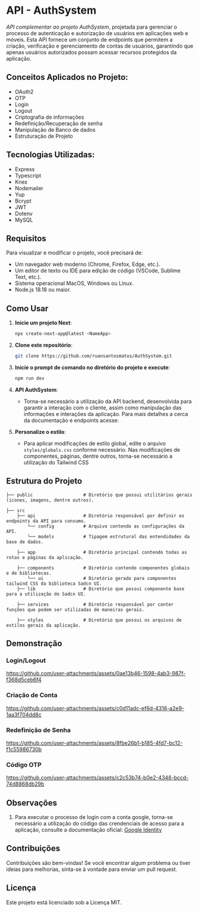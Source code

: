 # API - AuthSystem  

*API complementar ao projeto AuthSystem*, projetada para gerenciar o processo de autenticação e autorização de usuários em aplicações web e móveis. 
Esta API fornece um conjunto de endpoints que permitem a criação, verificação e gerenciamento de contas de usuários, garantindo que apenas usuários 
autorizados possam acessar recursos protegidos da aplicação.

## Conceitos Aplicados no Projeto:

- OAuth2
- OTP
- Login
- Logout
- Criptografia de informações
- Redefinição/Recuperação de senha
- Manipulação de Banco de dados
- Estruturação de Projeto

## Tecnologias Utilizadas:

- Express
- Typescript
- Knex
- Nodemailer
- Yup
- Bcrypt
- JWT
- Dotenv
- MySQL

## Requisitos

Para visualizar e modificar o projeto, você precisará de:

- Um navegador web moderno (Chrome, Firefox, Edge, etc.).
- Um editor de texto ou IDE para edição de código (VSCode, Sublime Text, etc.).
- Sistema operacional MacOS, Windows ou Linux.
- Node.js 18.18 ou maior.

## Como Usar

1. **Inicie um projeto Next**:
    ```bash
    npx create-next-app@latest <NameApp>
    ```

2. **Clone este repositório**:
    ```bash
    git clone https://github.com/ruansantosmatos/AuthSystem.git
    ```

3. **Inicie o prompt de comando no diretório do projeto e execute**:
    ```bash
    npm run dev
    ```

4. **API AuthSystem**:
    - Torna-se necessário a utilização da API backend, desenvolvida para garantir a interação
    com o cliente, assim como manipulação das informações e interações da aplicação. Para mais detalhes
    a cerca da documentação e endpoints acesse: 

5. **Personalize o estilo**:
    - Para aplicar modificações de estilo global, edite o arquivo `styles/globals.css` conforme necessário.
    Nas modificações de componentes, páginas, dentre outros, torna-se necessário a utilização do Tailwind CSS

## Estrutura do Projeto

```plaintext
├── public                   # Diretório que possui utilitários gerais (icones, imagens, dentre outros).

├── src
    ├── api                  # Diretório responsável por definir os endpoints da API para consumo.
        └── config           # Arquivo contendo as configurações da API.
        └── models           # Tipagem estrutural das entendidades da base de dados.
    
    ├── app                  # Diretório principal contendo todas as rotas e páginas da aplicação.
    
    ├── components           # Diretório contendo componentes globais e de bibliotecas.
        └── ui               # Diretório gerado para componentes tailwind CSS da biblioteca Sadcn UI.
    ├── lib                  # Diretório que possui componente base para a utilização do Sadcn UI.
    
    ├── services             # Diretório responsável por conter funções que podem ser utilizadas de maneiras gerais.
    
    ├── styles               # Diretório que possui os arquivos de estilos gerais da aplicação.

```

## Demonstração

### Login/Logout
https://github.com/user-attachments/assets/0ae13b46-1598-4ab3-987f-f368d5ceb6f4

### Criação de Conta
https://github.com/user-attachments/assets/c0d11adc-ef6d-4316-a2e9-1aa3f704dd8c

### Redefinição de Senha
https://github.com/user-attachments/assets/8fbe26b1-b185-4fd7-bc12-f1c55986730b

### Código OTP
https://github.com/user-attachments/assets/c2c53b74-b0e2-4348-bccd-74d8868db29b

## Observações

1. Para executar o processo de login com a conta google, torna-se necessário a utilização do 
código das crendenciais de acesso para a aplicação, consulte a documentação oficial:
[Google Identity](https://developers.google.com/identity/protocols/oauth2?hl=pt-br)

## Contribuições
Contribuições são bem-vindas! Se você encontrar algum problema ou tiver ideias para melhorias, 
sinta-se à vontade para enviar um pull request.

## Licença
Este projeto está licenciado sob a Licença MIT.
